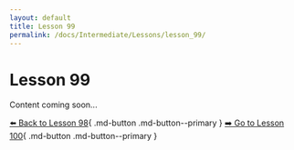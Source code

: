 ```yaml
---
layout: default
title: Lesson 99
permalink: /docs/Intermediate/Lessons/lesson_99/
---
```


# Lesson 99

Content coming soon...

[⬅️ Back to Lesson 98](lesson_98.md){ .md-button .md-button--primary }  [➡️ Go to Lesson 100](lesson_100.md){ .md-button .md-button--primary }
